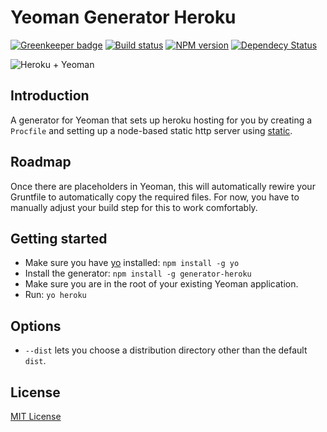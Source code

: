 # Yeoman Generator Heroku

[![Greenkeeper badge](https://badges.greenkeeper.io/passy/generator-heroku.svg)](https://greenkeeper.io/)
[![Build status](http://img.shields.io/travis/passy/generator-heroku/master.svg?style=flat
)](https://travis-ci.org/passy/generator-heroku)
[![NPM version](http://img.shields.io/npm/v/generator-heroku.svg?style=flat)](http://badge.fury.io/js/generator-heroku)
[![Dependecy Status](http://img.shields.io/gemnasium/passy/generator-heroku.svg?style=flat)](https://gemnasium.com/passy/generator-heroku)

![Heroku + Yeoman](http://i.imgur.com/tnAKm1f.png)

## Introduction

A generator for Yeoman that sets up heroku hosting for you by creating a
`Procfile` and setting up a node-based static http server using
[static](https://github.com/hongymagic/statik).

## Roadmap

Once there are placeholders in Yeoman, this will automatically rewire your
Gruntfile to automatically copy the required files. For now, you have to
manually adjust your build step for this to work comfortably.

## Getting started
- Make sure you have [yo](https://github.com/yeoman/yo) installed:
    `npm install -g yo`
- Install the generator: `npm install -g generator-heroku`
- Make sure you are in the root of your existing Yeoman application.
- Run: `yo heroku`

## Options

- `--dist` lets you choose a distribution directory other than the default `dist`.

## License
[MIT License](http://en.wikipedia.org/wiki/MIT_License)

